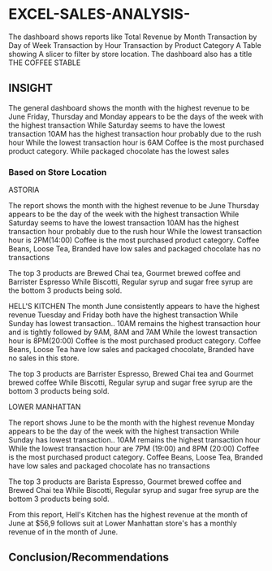 # EXCEL-SALES-ANALYSIS-


The dashboard shows reports like 
Total Revenue by Month
Transaction by Day of Week 
Transaction by Hour
Transaction by Product Category
A Table showing 
A slicer to filter by store location. 
The dashboard also has a title THE COFFEE STABLE

## INSIGHT
The general dashboard shows the month with the highest revenue to be June 
Friday, Thursday and Monday appears to be the days of the week with the highest transaction 
While Saturday seems to have the lowest transaction 
10AM has the highest transaction hour probably due to the rush hour
While the lowest transaction hour is 6AM
Coffee is the most purchased product category. While packaged chocolate has the lowest sales 

###  Based on Store Location 
ASTORIA

The report shows the month with the highest revenue to be June 
Thursday appears to be the day of the week with the highest transaction 
While Saturday seems to have the lowest transaction 
10AM has the highest transaction hour probably due to the rush hour
While the lowest transaction hour is 2PM(14:00)
Coffee is the most purchased product category. 
Coffee Beans, Loose Tea, Branded have low sales 
and packaged chocolate has no transactions

The top 3 products are Brewed Chai tea, Gourmet brewed coffee and Barrister Espresso 
While Biscotti, Regular syrup and sugar free syrup are the bottom 3 products being sold. 


HELL'S KITCHEN 
The month June consistently appears to have the highest revenue 
Tuesday and Friday both have the highest transaction 
While Sunday has lowest transaction.. 
10AM remains the highest transaction hour and is tightly followed by 9AM, 8AM and 7AM
While the lowest transaction hour is 8PM(20:00)
Coffee is the most purchased product category. 
Coffee Beans, Loose Tea  have low sales 
and packaged chocolate, Branded have no sales in this store. 

The top 3 products are Barrister Espresso, Brewed Chai tea and Gourmet brewed coffee
While Biscotti, Regular syrup and sugar free syrup are the bottom 3 products being sold.

LOWER MANHATTAN 

The report shows June to be  the month with the highest revenue 
Monday appears to be the day of the week with the highest transaction 
While Sunday has lowest transaction.. 
10AM remains the highest transaction hour
While the lowest transaction hour  are 7PM (19:00) and 8PM (20:00)
Coffee is the most purchased product category. 
Coffee Beans, Loose Tea, Branded have low sales 
and packaged chocolate has no transactions

The top 3 products are Barista Espresso, Gourmet brewed coffee and Brewed Chai tea
While Biscotti, Regular syrup and sugar free syrup are the bottom 3 products being sold. 

From this report, Hell's Kitchen has the highest revenue at the month of June at $56,9
follows suit at
Lower Manhattan store's has a monthly revenue of in the month of June. 


## Conclusion/Recommendations 

 
